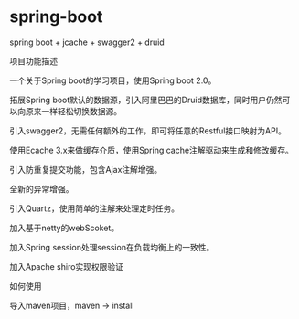 # spring-boot
spring boot + jcache + swagger2 + druid 

项目功能描述

一个关于Spring boot的学习项目，使用Spring boot 2.0。

拓展Spring boot默认的数据源，引入阿里巴巴的Druid数据库，同时用户仍然可以向原来一样轻松切换数据源。

引入swagger2，无需任何额外的工作，即可将任意的Restful接口映射为API。

使用Ecache 3.x来做缓存介质，使用Spring cache注解驱动来生成和修改缓存。

引入防重复提交功能，包含Ajax注解增强。

全新的异常增强。

引入Quartz，使用简单的注解来处理定时任务。

加入基于netty的webScoket。

加入Spring session处理session在负载均衡上的一致性。

加入Apache shiro实现权限验证

如何使用

导入maven项目，maven -> install
